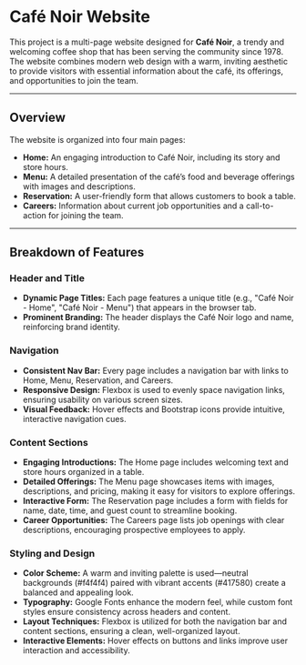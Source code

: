 # Café Noir Website

This project is a multi-page website designed for **Café Noir**, a trendy and welcoming coffee shop that has been serving the community since 1978. The website combines modern web design with a warm, inviting aesthetic to provide visitors with essential information about the café, its offerings, and opportunities to join the team.

---

## Overview

The website is organized into four main pages:

- **Home:** An engaging introduction to Café Noir, including its story and store hours.
- **Menu:** A detailed presentation of the café’s food and beverage offerings with images and descriptions.
- **Reservation:** A user-friendly form that allows customers to book a table.
- **Careers:** Information about current job opportunities and a call-to-action for joining the team.

---

## Breakdown of Features

### Header and Title
- **Dynamic Page Titles:** Each page features a unique title (e.g., "Café Noir - Home", "Café Noir - Menu") that appears in the browser tab.
- **Prominent Branding:** The header displays the Café Noir logo and name, reinforcing brand identity.

### Navigation
- **Consistent Nav Bar:** Every page includes a navigation bar with links to Home, Menu, Reservation, and Careers.
- **Responsive Design:** Flexbox is used to evenly space navigation links, ensuring usability on various screen sizes.
- **Visual Feedback:** Hover effects and Bootstrap icons provide intuitive, interactive navigation cues.

### Content Sections
- **Engaging Introductions:** The Home page includes welcoming text and store hours organized in a table.
- **Detailed Offerings:** The Menu page showcases items with images, descriptions, and pricing, making it easy for visitors to explore offerings.
- **Interactive Form:** The Reservation page includes a form with fields for name, date, time, and guest count to streamline booking.
- **Career Opportunities:** The Careers page lists job openings with clear descriptions, encouraging prospective employees to apply.

### Styling and Design
- **Color Scheme:** A warm and inviting palette is used—neutral backgrounds (#f4f4f4) paired with vibrant accents (#417580) create a balanced and appealing look.
- **Typography:** Google Fonts enhance the modern feel, while custom font styles ensure consistency across headers and content.
- **Layout Techniques:** Flexbox is utilized for both the navigation bar and content sections, ensuring a clean, well-organized layout.
- **Interactive Elements:** Hover effects on buttons and links improve user interaction and accessibility.
